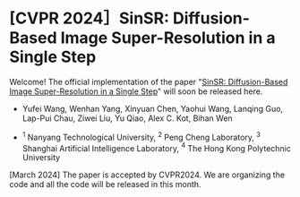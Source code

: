 # [CVPR 2024］SinSR: Diffusion-Based Image Super-Resolution in a Single Step
Welcome! The official implementation of the paper "[SinSR: Diffusion-Based Image Super-Resolution in a Single Step](./main.pdf)" will soon be released here.

- Yufei Wang, Wenhan Yang, Xinyuan Chen, Yaohui Wang, Lanqing Guo, Lap-Pui Chau, Ziwei Liu, Yu Qiao, Alex C. Kot, Bihan Wen

- $^1$ Nanyang Technological University, $^2$ Peng Cheng Laboratory, $^3$ Shanghai Artificial Intelligence Laboratory, $^4$ The Hong Kong Polytechnic University

[March 2024] The paper is accepted by CVPR2024. We are organizing the code and all the code will be released in this month.